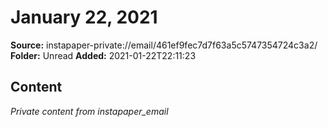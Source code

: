 # January 22, 2021

**Source:** instapaper-private://email/461ef9fec7d7f63a5c5747354724c3a2/
**Folder:** Unread
**Added:** 2021-01-22T22:11:23




## Content
*Private content from instapaper_email*
